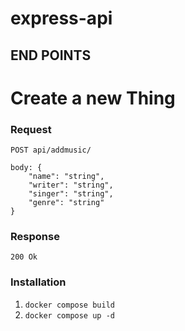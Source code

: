 # express-api

## END POINTS

# Create a new Thing

### Request

`POST api/addmusic/`

    body: {
        "name": "string",
        "writer": "string",
        "singer": "string",
        "genre": "string"
    }

### Response
    200 Ok





### Installation
1. `docker compose build`
2. `docker compose up -d`
